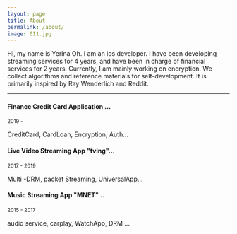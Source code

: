 ```yaml
---
layout: page
title: About
permalink: /about/
image: 011.jpg
---
```


Hi, my name is Yerina Oh. I am an ios developer. I have been developing streaming services for 4 years, and have been in charge of financial services for 2 years. Currently, I am mainly working on encryption. We collect algorithms and reference materials for self-development. It is primarily inspired by Ray Wenderlich and Reddit. 

***

#### Finance Credit Card Application ...
<small>2019 - </small>

CreditCard, CardLoan, Encryption, Auth...

#### Live Video Streaming App "tving"...
<small>2017 - 2019</small>

Multi -DRM, packet Streaming, UniversalApp...

#### Music Streaming App "MNET"...
<small>2015 - 2017</small>

 audio service, carplay, WatchApp, DRM ...

